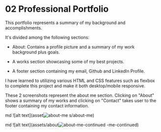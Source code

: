 # 02 Professional Portfolio

This portfolio represents a summary of my background and accomplishments.

It's divided among the following sections:

- About: Contains a profile picture and a summary of my work background plus goals.

- A works section showcasing some of my best projects.

- A footer section containing my email, Github and LinkedIn Profile.

I have learned to utilizing various HTML and CSS features such as flexbox to complete this project and make it both desktop/mobile responsive.

These 2 screenshots represent the about me section. Clicking on "About" shows a summary of my works and clicking on "Contact" takes user to the footer containing my contact information.

md ![alt text](asset![about-me](https://user-images.githubusercontent.com/49471791/135699303-318b6fea-bff6-4292-892f-1ac80a480d14.JPG)
s/about-me)

md ![alt text](assets/about![about-me-continued](https://user-images.githubusercontent.com/49471791/135699304-6c26bdae-a55d-4873-afd8-2ed01eb7345d.JPG)
-me-continued)
